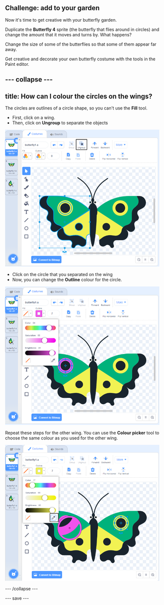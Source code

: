 ## Challenge: add to your garden

Now it's time to get creative with your butterfly garden. 

Duplicate the **Butterfly 4** sprite (the butterfly that flies around in circles) and change the amount that it moves and turns by. What happens?

Change the size of some of the butterflies so that some of them appear far away. 

Get creative and decorate your own butterfly costume with the tools in the Paint editor.

--- collapse ---
---
title: How can I colour the circles on the wings? 
---

The circles are outlines of a circle shape, so you can't use the **Fill** tool. 

+ First, click on a wing. 
+ Then, click on **Ungroup** to separate the objects

![Ungroup the wing](images/butterfly-circle-ungroup.png)

+ Click on the circle that you separated on the wing
+ Now, you can change the **Outline** colour for the circle. 

![Colour the circle](images/butterfly-circle-colour.png)

Repeat these steps for the other wing. You can use the **Colour picker** tool to choose the same colour as you used for the other wing.

![Copy the colour with the colour picker](images/butterfly-circle-colour-picker.png)

--- /collapse ---

--- save ---

